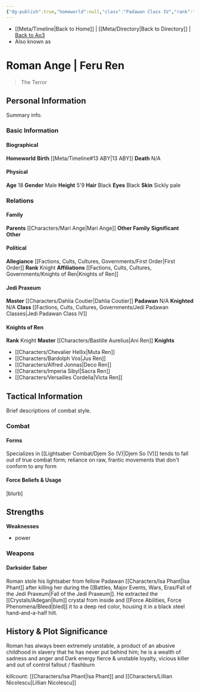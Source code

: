 ```yaml
---
{"dg-publish":true,"homeworld":null,"class":"Padawan Class IV","rank":"Jedi Padawan","status":"Fallen","form":"V","aliases":["Feru Ren"],"tags":["fallenjedi","firstorder","knightsofren","jedipraxeum","jedipadawan","formv","classiv","forcesensitive","unfinished","character"],"permalink":"/characters/roman-ange/","dgPassFrontmatter":true}
---
```


- [[Meta/Timeline\|Back to Home]] | [[Meta/Directory\|Back to Directory]] | [Back to Ao3](https://archiveofourown.org/works/19334440/chapters/45992584)
- Also known as

# Roman Ange | Feru Ren
>The Terror

## Personal Information
Summary info.

### Basic Information

#### Biographical
**Homeworld** 
**Birth** [[Meta/Timeline#13 ABY\|13 ABY]]
**Death** N/A

#### Physical
**Age** 18
**Gender** Male 
**Height** 5'9
**Hair** Black
**Eyes** Black
**Skin** Sickly pale

### Relations

#### Family
**Parents** [[Characters/Mari Ange\|Mari Ange]] 
**Other Family**
**Significant Other** 

#### Political
**Allegiance** [[Factions, Cults, Cultures, Governments/First Order\|First Order]]
**Rank** Knight
**Affiliations** [[Factions, Cults, Cultures, Governments/Knights of Ren\|Knights of Ren]]

#### Jedi Praxeum
**Master** [[Characters/Dahlia Coutier\|Dahlia Coutier]]
**Padawan** N/A
**Knighted** N/A
**Class** [[Factions, Cults, Cultures, Governments/Jedi Padawan Classes\|Jedi Padawan Class IV]]

#### Knights of Ren
**Rank** Knight
**Master** [[Characters/Bastille Aurelius\|Ani Ren]]
**Knights**
- [[Characters/Chevalier Hellix\|Muta Ren]]
- [[Characters/Bardolph Vos\|Jus Ren]]
- [[Characters/Alfred Jonnas\|Deco Ren]]
- [[Characters/Imperia Sibyl\|Sacra Ren]]
- [[Characters/Versailles Cordelia\|Victa Ren]]

## Tactical Information
Brief descriptions of combat style.

### Combat

#### Forms
Specializes in [[Lightsaber Combat/Djem So (V)\|Djem So (V)]] 
tends to fall out of true combat form; reliance on raw, frantic movements that don't conform to any form

#### Force Beliefs & Usage
[blurb]

**Strengths**
- 
**Weaknesses**
- power

### Weapons

#### Darksider Saber
Roman stole his lightsaber from fellow Padawan [[Characters/Isa Phant\|Isa Phant]] after killing her during the [[Battles, Major Events, Wars, Eras/Fall of the Jedi Praxeum\|Fall of the Jedi Praxeum]]. He extracted the [[Crystals/Adegan\|Ilum]] crystal from inside and [[Force Abilities, Force Phenomena/Bleed\|bled]] it to a deep red color, housing it in a black steel hand-and-a-half hilt. 

## History & Plot Significance
Roman has always been extremely unstable, a product of an abusive childhood in slavery that he has never put behind him; he is a wealth of sadness and anger and Dark energy
fierce & unstable loyalty, vicious killer and out of control
fallout / flashburn 

killcount: [[Characters/Isa Phant\|Isa Phant]] and [[Characters/Lillian Nicolescu\|Lillian Nicolescu]]